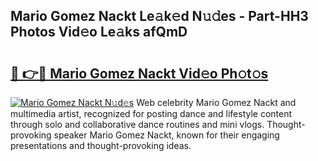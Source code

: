 ## Mario Gomez Nackt Le𝚊k𝚎d N𝚞𝚍es - Part-HH3 Photos Vid𝚎o Le𝚊ks afQmD

# <h2><a href="http://fb6qyz2.evod.top/?m=Mario+Gomez+Nackt">🔗 👉🔴 Mario Gomez Nackt Vid𝚎o Ph𝚘t𝚘s</a></h2>

[![Mario Gomez Nackt N𝚞d𝚎s](https://i.imgur.com/8V9OHl7.gif)](http://fb6qyz2.evod.top/?m=Mario+Gomez+Nackt)
Web celebrity Mario Gomez Nackt and multimedia artist, recognized for posting dance and lifestyle content through solo and collaborative dance routines and mini vlogs. Thought-provoking speaker Mario Gomez Nackt, known for their engaging presentations and thought-provoking ideas. 
